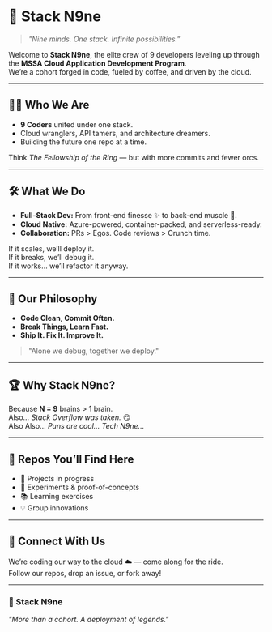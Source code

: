 # 🚀 Stack N9ne  

> *"Nine minds. One stack. Infinite possibilities."*  

Welcome to **Stack N9ne**, the elite crew of 9 developers leveling up through the **MSSA Cloud Application Development Program**.  
We’re a cohort forged in code, fueled by coffee, and driven by the cloud.  

---

## 🧑‍💻 Who We Are  
- **9 Coders** united under one stack.  
- Cloud wranglers, API tamers, and architecture dreamers.  
- Building the future one repo at a time.  

Think *The Fellowship of the Ring* — but with more commits and fewer orcs.  

---

## 🛠️ What We Do  
- **Full-Stack Dev:** From front-end finesse ✨ to back-end muscle 💪.  
- **Cloud Native:** Azure-powered, container-packed, and serverless-ready.  
- **Collaboration:** PRs > Egos. Code reviews > Crunch time.  

If it scales, we’ll deploy it.  
If it breaks, we’ll debug it.  
If it works… we’ll refactor it anyway.  

---

## 🧩 Our Philosophy  
- **Code Clean, Commit Often.**  
- **Break Things, Learn Fast.**  
- **Ship It. Fix It. Improve It.**  

> "Alone we debug, together we deploy."  

---

## 🏆 Why Stack N9ne?  
Because **N = 9** brains > 1 brain.  
Also… *Stack Overflow was taken.* 😏  
Also Also... *Puns are cool... Tech N9ne...*

---

## 📂 Repos You’ll Find Here  
- 🚧 Projects in progress  
- 🧪 Experiments & proof-of-concepts  
- 📚 Learning exercises  
- 💡 Group innovations  

---

## 🤝 Connect With Us  
We’re coding our way to the cloud ☁️ — come along for the ride.  
Follow our repos, drop an issue, or fork away!  

---

### 🎉 Stack N9ne  
*"More than a cohort. A deployment of legends."*  
